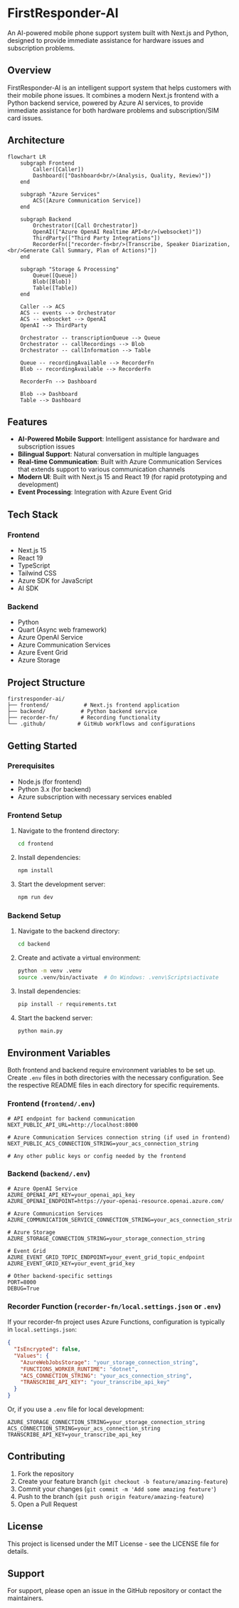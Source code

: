 # FirstResponder-AI

An AI-powered mobile phone support system built with Next.js and Python, designed to provide immediate assistance for hardware issues and subscription problems.

## Overview

FirstResponder-AI is an intelligent support system that helps customers with their mobile phone issues. It combines a modern Next.js frontend with a Python backend service, powered by Azure AI services, to provide immediate assistance for both hardware problems and subscription/SIM card issues.

## Architecture

```mermaid
flowchart LR
    subgraph Frontend
        Caller([Caller])
        Dashboard(["Dashboard<br/>(Analysis, Quality, Review)"])
    end

    subgraph "Azure Services"
        ACS([Azure Communication Service])
    end

    subgraph Backend
        Orchestrator([Call Orchestrator])
        OpenAI(["Azure OpenAI Realtime API<br/>(websocket)"])
        ThirdParty(["Third Party Integrations"])
        RecorderFn(["recorder-fn<br/>(Transcribe, Speaker Diarization,<br/>Generate Call Summary, Plan of Actions)"])
    end

    subgraph "Storage & Processing"
        Queue([Queue])
        Blob([Blob])
        Table([Table])
    end

    Caller --> ACS
    ACS -- events --> Orchestrator
    ACS -- websocket --> OpenAI
    OpenAI --> ThirdParty

    Orchestrator -- transcriptionQueue --> Queue
    Orchestrator -- callRecordings --> Blob
    Orchestrator -- callInformation --> Table

    Queue -- recordingAvailable --> RecorderFn
    Blob -- recordingAvailable --> RecorderFn

    RecorderFn --> Dashboard

    Blob --> Dashboard
    Table --> Dashboard
```

## Features

- **AI-Powered Mobile Support**: Intelligent assistance for hardware and subscription issues
- **Bilingual Support**: Natural conversation in multiple languages
- **Real-time Communication**: Built with Azure Communication Services that extends support to various communication channels
- **Modern UI**: Built with Next.js 15 and React 19 (for rapid prototyping and development)
- **Event Processing**: Integration with Azure Event Grid

## Tech Stack

### Frontend
- Next.js 15
- React 19
- TypeScript
- Tailwind CSS
- Azure SDK for JavaScript
- AI SDK

### Backend
- Python
- Quart (Async web framework)
- Azure OpenAI Service
- Azure Communication Services
- Azure Event Grid
- Azure Storage

## Project Structure

```
firstresponder-ai/
├── frontend/           # Next.js frontend application
├── backend/           # Python backend service
├── recorder-fn/       # Recording functionality
└── .github/          # GitHub workflows and configurations
```

## Getting Started

### Prerequisites

- Node.js (for frontend)
- Python 3.x (for backend)
- Azure subscription with necessary services enabled

### Frontend Setup

1. Navigate to the frontend directory:
   ```bash
   cd frontend
   ```

2. Install dependencies:
   ```bash
   npm install
   ```

3. Start the development server:
   ```bash
   npm run dev
   ```

### Backend Setup

1. Navigate to the backend directory:
   ```bash
   cd backend
   ```

2. Create and activate a virtual environment:
   ```bash
   python -m venv .venv
   source .venv/bin/activate  # On Windows: .venv\Scripts\activate
   ```

3. Install dependencies:
   ```bash
   pip install -r requirements.txt
   ```

4. Start the backend server:
   ```bash
   python main.py
   ```

## Environment Variables

Both frontend and backend require environment variables to be set up. Create `.env` files in both directories with the necessary configuration. See the respective README files in each directory for specific requirements.

### Frontend (`frontend/.env`)

```env
# API endpoint for backend communication
NEXT_PUBLIC_API_URL=http://localhost:8000

# Azure Communication Services connection string (if used in frontend)
NEXT_PUBLIC_ACS_CONNECTION_STRING=your_acs_connection_string

# Any other public keys or config needed by the frontend
```

### Backend (`backend/.env`)

```env
# Azure OpenAI Service
AZURE_OPENAI_API_KEY=your_openai_api_key
AZURE_OPENAI_ENDPOINT=https://your-openai-resource.openai.azure.com/

# Azure Communication Services
AZURE_COMMUNICATION_SERVICE_CONNECTION_STRING=your_acs_connection_string

# Azure Storage
AZURE_STORAGE_CONNECTION_STRING=your_storage_connection_string

# Event Grid
AZURE_EVENT_GRID_TOPIC_ENDPOINT=your_event_grid_topic_endpoint
AZURE_EVENT_GRID_KEY=your_event_grid_key

# Other backend-specific settings
PORT=8000
DEBUG=True
```

### Recorder Function (`recorder-fn/local.settings.json` or `.env`)

If your recorder-fn project uses Azure Functions, configuration is typically in `local.settings.json`:

```json
{
  "IsEncrypted": false,
  "Values": {
    "AzureWebJobsStorage": "your_storage_connection_string",
    "FUNCTIONS_WORKER_RUNTIME": "dotnet",
    "ACS_CONNECTION_STRING": "your_acs_connection_string",
    "TRANSCRIBE_API_KEY": "your_transcribe_api_key"
  }
}
```

Or, if you use a `.env` file for local development:

```env
AZURE_STORAGE_CONNECTION_STRING=your_storage_connection_string
ACS_CONNECTION_STRING=your_acs_connection_string
TRANSCRIBE_API_KEY=your_transcribe_api_key
```

## Contributing

1. Fork the repository
2. Create your feature branch (`git checkout -b feature/amazing-feature`)
3. Commit your changes (`git commit -m 'Add some amazing feature'`)
4. Push to the branch (`git push origin feature/amazing-feature`)
5. Open a Pull Request

## License

This project is licensed under the MIT License - see the LICENSE file for details.

## Support

For support, please open an issue in the GitHub repository or contact the maintainers.
